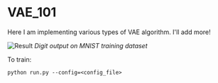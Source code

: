 # VAE_101
Here I am implementing various types of VAE algorithm. I'll add more!


![Result](https://github.com/tiassap/VAE_101/tree/main/output/vanilla_VAE-01/output.png?raw=true)
_Digit output on MNIST training dataset_

To train:
```
python run.py --config=<config_file>
```




